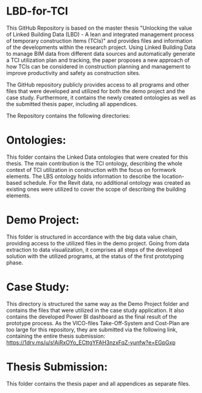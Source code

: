 # LBD-for-TCI

This GitHub Repository is based on the master thesis "Unlocking the value of Linked Building Data (LBD) - A lean and integrated management process of temporary
construction items (TCIs)" and provides files and information of the developments within the research project. Using Linked Building Data to manage BIM data from different data sources and automatically generate a TCI utilization plan and tracking, the paper proposes a new approach of how TCIs can be considered in construction planning and management to improve productivity and safety as construction sites. 

The GitHub repository publicly provides access to all programs and other files that were developed and utilized for both the demo project and the case study. Furthermore, it contains the newly created ontologies as well as the submitted thesis paper, including all appendices.

The Repository contains the following directories:

# Ontologies: 
This folder contains the Linked Data ontologies that were created for this thesis. The main contribution is the TCI ontology, describing the whole context of TCI utilization in construction with the focus on formwork elements. The LBS ontology holds information to describe the location-based schedule. For the Revit data, no additional ontology was created as existing ones were utilized to cover the scope of describing the building elements.

# Demo Project: 
This folder is structured in accordance with the big data value chain, providing access to the utilized files in the demo project. Going from data extraction to data visualization, it comprises all steps of the developed solution with the utilized programs, at the status of the first prototyping phase.

# Case Study: 
This directory is structured the same way as the Demo Project folder and contains the files that were utilized in the case study application. It also contains the developed Power BI dashboard as the final result of the prototype process. As the VICO-files Take-Off-System and Cost-Plan are too large for this repository, they are submitted via the following link, containing the entire thesis submission: 
https://1drv.ms/u/s!AiRxOYo_ECttgYFAH3nzxFqZ-yunfw?e=EGpGxp

# Thesis Submission: 
This folder contains the thesis paper and all appendices as separate files.
